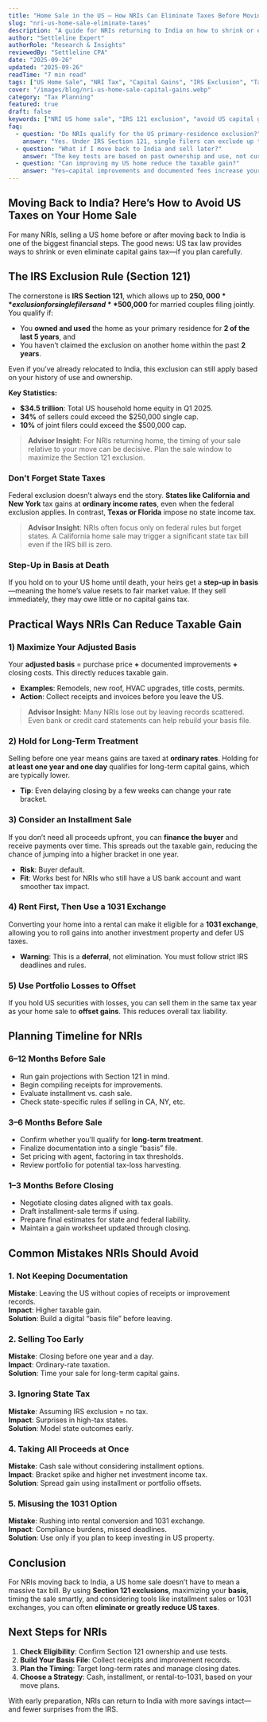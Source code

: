 ```yaml
---
title: "Home Sale in the US – How NRIs Can Eliminate Taxes Before Moving Back"
slug: "nri-us-home-sale-eliminate-taxes"
description: "A guide for NRIs returning to India on how to shrink or eliminate US capital gains tax when selling a home, using IRS exclusions, timing, and planning."
author: "Settleline Expert"
authorRole: "Research & Insights"
reviewedBy: "Settleline CPA"
date: "2025-09-26"
updated: "2025-09-26"
readTime: "7 min read"
tags: ["US Home Sale", "NRI Tax", "Capital Gains", "IRS Exclusion", "Tax Planning"]
cover: "/images/blog/nri-us-home-sale-capital-gains.webp"
category: "Tax Planning"
featured: true
draft: false
keywords: ["NRI US home sale", "IRS 121 exclusion", "avoid US capital gains", "basis adjustments", "installment sale US", "1031 exchange rules", "state tax on home sale"]
faq:
  - question: "Do NRIs qualify for the US primary-residence exclusion?"
    answer: "Yes. Under IRS Section 121, single filers can exclude up to $250,000 of gain and joint filers up to $500,000, provided the ownership and use tests are met."
  - question: "What if I move back to India and sell later?"
    answer: "The key tests are based on past ownership and use, not current residence. Even after returning, you may still qualify if you meet the 2-of-5 year rule."
  - question: "Can improving my US home reduce the taxable gain?"
    answer: "Yes—capital improvements and documented fees increase your adjusted basis, reducing the gain if you can substantiate them with receipts."
---
```


## Moving Back to India? Here’s How to Avoid US Taxes on Your Home Sale

For many NRIs, selling a US home before or after moving back to India is one of the biggest financial steps. The good news: US tax law provides ways to shrink or even eliminate capital gains tax—if you plan carefully.

## The IRS Exclusion Rule (Section 121)

The cornerstone is **IRS Section 121**, which allows up to **$250,000** exclusion for single filers and **$500,000** for married couples filing jointly. You qualify if:  
- You **owned and used** the home as your primary residence for **2 of the last 5 years**, and  
- You haven’t claimed the exclusion on another home within the past **2 years**.  

Even if you’ve already relocated to India, this exclusion can still apply based on your history of use and ownership.

**Key Statistics:**  
- **$34.5 trillion**: Total US household home equity in Q1 2025.  
- **34%** of sellers could exceed the $250,000 single cap.  
- **10%** of joint filers could exceed the $500,000 cap.  

> **Advisor Insight**: For NRIs returning home, the timing of your sale relative to your move can be decisive. Plan the sale window to maximize the Section 121 exclusion.

### Don’t Forget State Taxes

Federal exclusion doesn’t always end the story. **States like California and New York** tax gains at **ordinary income rates**, even when the federal exclusion applies. In contrast, **Texas or Florida** impose no state income tax.  

> **Advisor Insight**: NRIs often focus only on federal rules but forget states. A California home sale may trigger a significant state tax bill even if the IRS bill is zero.

### Step-Up in Basis at Death

If you hold on to your US home until death, your heirs get a **step-up in basis**—meaning the home’s value resets to fair market value. If they sell immediately, they may owe little or no capital gains tax.

## Practical Ways NRIs Can Reduce Taxable Gain

### 1) Maximize Your Adjusted Basis

Your **adjusted basis** = purchase price **+** documented improvements **+** closing costs. This directly reduces taxable gain.  

- **Examples**: Remodels, new roof, HVAC upgrades, title costs, permits.  
- **Action**: Collect receipts and invoices before you leave the US.  

> **Advisor Insight**: Many NRIs lose out by leaving records scattered. Even bank or credit card statements can help rebuild your basis file.

### 2) Hold for Long-Term Treatment

Selling before one year means gains are taxed at **ordinary rates**. Holding for **at least one year and one day** qualifies for long-term capital gains, which are typically lower.  

- **Tip**: Even delaying closing by a few weeks can change your rate bracket.

### 3) Consider an Installment Sale

If you don’t need all proceeds upfront, you can **finance the buyer** and receive payments over time. This spreads out the taxable gain, reducing the chance of jumping into a higher bracket in one year.  

- **Risk**: Buyer default.  
- **Fit**: Works best for NRIs who still have a US bank account and want smoother tax impact.  

### 4) Rent First, Then Use a 1031 Exchange

Converting your home into a rental can make it eligible for a **1031 exchange**, allowing you to roll gains into another investment property and defer US taxes.  

- **Warning**: This is a **deferral**, not elimination. You must follow strict IRS deadlines and rules.  

### 5) Use Portfolio Losses to Offset

If you hold US securities with losses, you can sell them in the same tax year as your home sale to **offset gains**. This reduces overall tax liability.


## Planning Timeline for NRIs

### 6–12 Months Before Sale
- Run gain projections with Section 121 in mind.  
- Begin compiling receipts for improvements.  
- Evaluate installment vs. cash sale.  
- Check state-specific rules if selling in CA, NY, etc.  

### 3–6 Months Before Sale
- Confirm whether you’ll qualify for **long-term treatment**.  
- Finalize documentation into a single “basis” file.  
- Set pricing with agent, factoring in tax thresholds.  
- Review portfolio for potential tax-loss harvesting.  

### 1–3 Months Before Closing
- Negotiate closing dates aligned with tax goals.  
- Draft installment-sale terms if using.  
- Prepare final estimates for state and federal liability.  
- Maintain a gain worksheet updated through closing.  

## Common Mistakes NRIs Should Avoid

### 1. Not Keeping Documentation
**Mistake**: Leaving the US without copies of receipts or improvement records.  
**Impact**: Higher taxable gain.  
**Solution**: Build a digital “basis file” before leaving.  

### 2. Selling Too Early
**Mistake**: Closing before one year and a day.  
**Impact**: Ordinary-rate taxation.  
**Solution**: Time your sale for long-term capital gains.  

### 3. Ignoring State Tax
**Mistake**: Assuming IRS exclusion = no tax.  
**Impact**: Surprises in high-tax states.  
**Solution**: Model state outcomes early.  

### 4. Taking All Proceeds at Once
**Mistake**: Cash sale without considering installment options.  
**Impact**: Bracket spike and higher net investment income tax.  
**Solution**: Spread gain using installment or portfolio offsets.  

### 5. Misusing the 1031 Option
**Mistake**: Rushing into rental conversion and 1031 exchange.  
**Impact**: Compliance burdens, missed deadlines.  
**Solution**: Use only if you plan to keep investing in US property.  

## Conclusion

For NRIs moving back to India, a US home sale doesn’t have to mean a massive tax bill. By using **Section 121 exclusions**, maximizing your **basis**, timing the sale smartly, and considering tools like installment sales or 1031 exchanges, you can often **eliminate or greatly reduce US taxes**.  

## Next Steps for NRIs

1. **Check Eligibility**: Confirm Section 121 ownership and use tests.  
2. **Build Your Basis File**: Collect receipts and improvement records.  
3. **Plan the Timing**: Target long-term rates and manage closing dates.  
4. **Choose a Strategy**: Cash, installment, or rental-to-1031, based on your move plans.  

With early preparation, NRIs can return to India with more savings intact—and fewer surprises from the IRS.  
